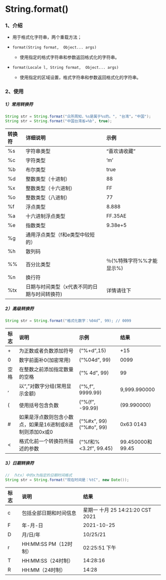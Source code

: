 # String.format()

### 1、介绍

- 用于格式化字符串，两个重载方法；

- `format(String format,  Object... args)` 
  - 使用指定的格式字符串和参数返回格式化的字符串。

- `format(Locale l, String format,  Object... args)` 
  - 使用指定的区域设置，格式字符串和参数返回格式化的字符串。

### 2、使用

##### 1）常用转换符

```java
String str = String.format("众所周知，%s是属于%s的。", "台湾"，"中国");
String str = String.format("中国台湾省=%b", true);
```

| 转换符 | 详细说明                                     | 示例                     |
| :----- | :------------------------------------------- | :----------------------- |
| %s     | 字符串类型                                   | “喜欢请收藏”             |
| %c     | 字符类型                                     | ‘m’                      |
| %b     | 布尔类型                                     | true                     |
| %d     | 整数类型（十进制）                           | 88                       |
| %x     | 整数类型（十六进制）                         | FF                       |
| %o     | 整数类型（八进制）                           | 77                       |
| %f     | 浮点类型                                     | 8.888                    |
| %a     | 十六进制浮点类型                             | FF.35AE                  |
| %e     | 指数类型                                     | 9.38e+5                  |
| %g     | 通用浮点类型（f和e类型中较短的）             |                          |
| %h     | 散列码                                       |                          |
| %%     | 百分比类型                                   | ％(%特殊字符%%才能显示%) |
| %n     | 换行符                                       |                          |
| %tx    | 日期与时间类型（x代表不同的日期与时间转换符) | 详情请往下               |

##### 2）高级转换符

```java
String str = String.format("格式化数字：%04d”, 99); // 0099
```

| 标志 | 说明                                                     | 示例                   | 结果             |
| :--- | :------------------------------------------------------- | :--------------------- | :--------------- |
| +    | 为正数或者负数添加符号                                   | (“%+d”,15)             | +15              |
| 0    | 数字前面补0(加密常用)                                    | (“%04d”, 99)           | 0099             |
| 空格 | 在整数之前添加指定数量的空格                             | (“% 4d”, 99)           | 99               |
| ,    | 以“,”对数字分组(常用显示金额)                            | (“%,f”, 9999.99)       | 9,999.990000     |
| (    | 使用括号包含负数                                         | (“%(f”, -99.99)        | (99.990000)      |
| #    | 如果是浮点数则包含小数点，如果是16进制或8进制则添加0x或0 | (“%#x”, 99)(“%#o”, 99) | 0x63 0143        |
| <    | 格式化前一个转换符所描述的参数                           | (“%f和%<3.2f”, 99.45)  | 99.450000和99.45 |

##### 3）日期转换符

```java
// （%tx）中的x为指定的日期时间格式
String str = String.format("现在时间是：%tC", new Date());
```

| 标志 | 说明                   | 结果                             |
| :--- | :--------------------- | :------------------------------- |
| c    | 包括全部日期和时间信息 | 星期一 十月 25 14:21:20 CST 2021 |
| F    | 年-月-日               | 2021-10-25                       |
| D    | 月/日/年               | 10/25/21                         |
| r    | HH:MM:SS PM（12时制）  | 02:25:51 下午                    |
| T    | HH:MM:SS（24时制）     | 14:28:16                         |
| R    | HH:MM（24时制）        | 14:28                            |

